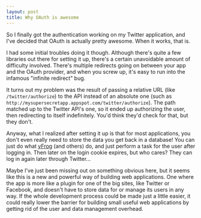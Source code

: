 ```yaml
---
layout: post
title: Why OAuth is awesome
---
```


So I finally got the authentication working on my Twitter application, and I've
decided that OAuth is actually pretty awesome. When it works, that is.

I had some initial troubles doing it though. Although there's quite a few
libraries out there for setting it up, there's a certain unavoidable amount of
difficulty involved. There's multiple redirects going on between your app and
the OAuth provider, and when you screw up, it's easy to run into the infamous
"infinite redirect" bug. 

It turns out my problem was the result of passing a relative URL (like
`/twitter/authorize`) to the API instead of an absolute one (such as
`http://mysupersecretapp.appspot.com/twitter/authorize`). The path
matched up to the Twitter API's one, so it ended up authorizing the
user, then redirecting to itself indefinitely.  You'd think they'd check for
that, but they don't.

Anyway, what I realized after setting it up is that for most applications, you
don't even really need to store the data you get back in a database! You can
just do what [yFrog](http://yfrog.com) (and others) do, and just perform a task
for the user after logging in. Then later on the login cookie expires, but who
cares? They can log in again later through Twitter...

Maybe I've just been missing out on something obvious here, but it seems like
this is a new and powerful way of building web applications. One where the app
is more like a plugin for one of the big sites, like Twitter or Facebook, and
doesn't have to store data for or manage its users in any way. If the whole
development process could be made just a little easier, it could really lower
the barrier for building small useful web applications by getting rid of the
user and data management overhead.


